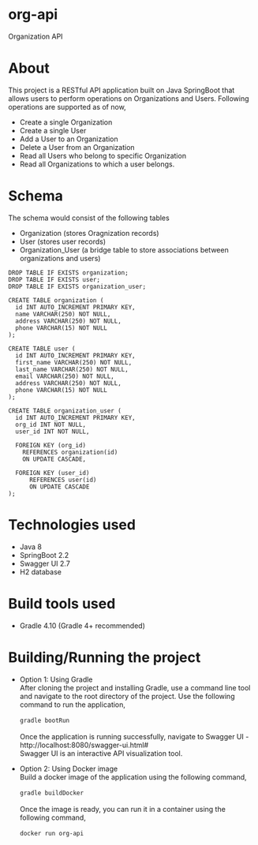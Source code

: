 # org-api
Organization API

# About
This project is a RESTful API application built on Java SpringBoot that allows users to perform operations on Organizations and Users.
Following operations are supported as of now,
- Create a single Organization
- Create a single User
- Add a User to an Organization
- Delete a User from an Organization
- Read all Users who belong to specific Organization
- Read all Organizations to which a user belongs.

# Schema
The schema would consist of the following tables
- Organization (stores Oragnization records)
- User (stores user records)
- Organization_User (a bridge table to store associations between organizations and users)

```
DROP TABLE IF EXISTS organization;
DROP TABLE IF EXISTS user;
DROP TABLE IF EXISTS organization_user;

CREATE TABLE organization (
  id INT AUTO_INCREMENT PRIMARY KEY,
  name VARCHAR(250) NOT NULL,
  address VARCHAR(250) NOT NULL,
  phone VARCHAR(15) NOT NULL
);

CREATE TABLE user (
  id INT AUTO_INCREMENT PRIMARY KEY,
  first_name VARCHAR(250) NOT NULL,
  last_name VARCHAR(250) NOT NULL,
  email VARCHAR(250) NOT NULL,
  address VARCHAR(250) NOT NULL,
  phone VARCHAR(15) NOT NULL
);

CREATE TABLE organization_user (
  id INT AUTO_INCREMENT PRIMARY KEY,
  org_id INT NOT NULL,
  user_id INT NOT NULL,

  FOREIGN KEY (org_id)
    REFERENCES organization(id)
    ON UPDATE CASCADE,

  FOREIGN KEY (user_id)
      REFERENCES user(id)
      ON UPDATE CASCADE
);
```
# Technologies used
- Java 8
- SpringBoot 2.2
- Swagger UI 2.7
- H2 database

# Build tools used
- Gradle 4.10 (Gradle 4+ recommended)

# Building/Running the project
- Option 1: Using Gradle<br/>
  After cloning the project and installing Gradle, use a command line tool and navigate to the root directory of the project.
  Use the following command to run the application,<br/><br/>
  ``` gradle bootRun ```
  <br/><br/>
  Once the application is running successfully, navigate to Swagger UI - http://localhost:8080/swagger-ui.html#
  <br/>
  Swagger UI is an interactive API visualization tool.
  

- Option 2: Using Docker image<br/>
  Build a docker image of the application using the following command, <br/><br/>
  ``` gradle buildDocker ```
  <br><br/>
  Once the image is ready, you can run it in a container using the following command, <br/><br/>
  ``` docker run org-api ```
  <br><br/>
